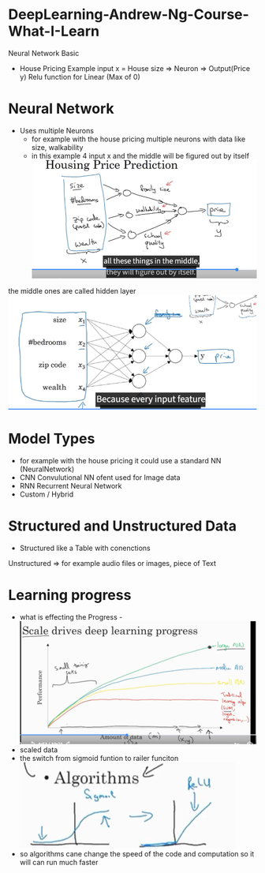 # DeepLearning-Andrew-Ng-Course-What-I-Learn


Neural Network Basic
- House Pricing Example
input x = House size => Neuron => Output(Price y)
Relu function for Linear (Max of 0)

# Neural Network
- Uses multiple Neurons
    -  for example with the house pricing multiple neurons with data like size, walkability
    - in this example 4 input x and the middle will be figured out by itself
    ![alt text](image-1.png)


the middle ones are called hidden layer
![alt text](image-2.png)

# Model Types
- for example with the house pricing it could use a standard NN (NeuralNetwork)
- CNN Convulutional NN ofent used for Image data
- RNN Recurrent Neural Network
- Custom / Hybrid

# Structured and Unstructured Data
- Structured like a Table with conenctions

Unstructured => for example audio files or images, piece of Text

# Learning progress
- what is effecting the Progress
-![alt text](image-3.png)
- scaled data
- the switch from sigmoid funtion to railer funciton
![alt text](image-4.png)
- so algorithms cane change the speed of the code and computation so it will can run much faster 
